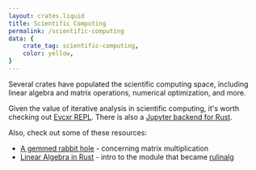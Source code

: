```yaml
---
layout: crates.liquid
title: Scientific Computing
permalink: /scientific-computing
data: {
    crate_tag: scientific-computing,
    color: yellow,
}
---
```


Several crates have populated the scientific computing space, including
linear algebra and matrix operations, numerical optimization, and more. 

Given the value of iterative analysis in scientific computing,
it's worth checking out [Evcxr REPL](https://github.com/google/evcxr/blob/master/evcxr_repl/).
There is also a [Jupyter backend for Rust](https://github.com/google/evcxr/tree/master/evcxr_jupyter/).

Also, check out some of these resources:

- [A gemmed rabbit hole](http://bluss.github.io/rust/2016/03/28/a-gemmed-rabbit-hole/) - concerning matrix multiplication
- [Linear Algebra in Rust](http://athemathmo.github.io/2016/03/23/linear-algebra-in-rust.html) - intro to the module that became [rulinalg](https://crates.io/crates/rulinalg)
